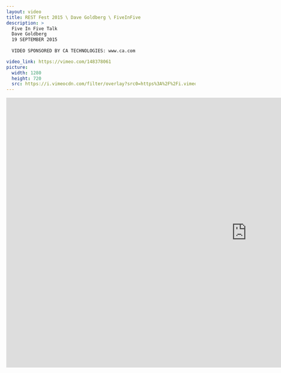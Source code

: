 ```yaml
---
layout: video
title: REST Fest 2015 \ Dave Goldberg \ FiveInFive
description: >
  Five In Five Talk
  Dave Goldberg
  19 SEPTEMBER 2015
  
  VIDEO SPONSORED BY CA TECHNOLOGIES: www.ca.com

video_link: https://vimeo.com/148378061
picture:
  width: 1280
  height: 720
  src: https://i.vimeocdn.com/filter/overlay?src0=https%3A%2F%2Fi.vimeocdn.com%2Fvideo%2F547307422_1280x720.jpg&src1=http%3A%2F%2Ff.vimeocdn.com%2Fp%2Fimages%2Fcrawler_play.png
---
```

<iframe src="https://player.vimeo.com/video/148378061?title=0&byline=0&portrait=0&badge=0&autopause=0&player_id=0" width="1280" height="720" frameborder="0" title="REST Fest 2015 \ Dave Goldberg \ FiveInFive" webkitallowfullscreen mozallowfullscreen allowfullscreen></iframe>
